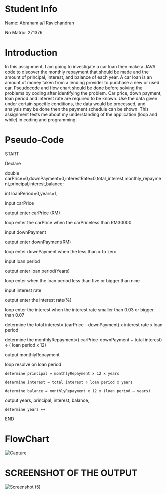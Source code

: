# Student Info

Name: Abraham a/l Ravichandran

No Matric: 271376

# Introduction

In this assignment, I am going to investigate a car loan then make a JAVA code to discover the monthly repayment that should be made and the amount of principal, interest, and balance of each year. A car loan is an amount of money taken from a lending provider to purchase a new or used car. Pseudocode and flow chart should be done before solving the problems by coding after identifying the problem. Car price, down payment, loan period and interest rate are required to be known. Use the data given under certain specific conditions, the data would be processed, and analysis may be done then the payment schedule can be shown. This assignment tests me about my understanding of the application (loop and while) in coding and programming.

# Pseudo-Code

START 

Declare

double carPrice=0,downPayment=0,interestRate=0,total_interest,monthly_repayment,principal,interest,balance;

int loanPeriod=0,years=1;

input carPrice

output enter carPrice (RM)

loop enter the carPrice when the carPriceless than RM30000

input downPayment

output enter downPayment(RM)

loop enter downPayment when the less than = to zero

input loan period

output enter loan period(Years)

loop enter when the loan period less than five or bigger than nine

input interest rate 

output enter the interest rate(%)

loop enter the interest when the interest rate smaller than 0.03 or bigger than 0.07

determine the total interest= (carPrice – downPayment) x interest rate x loan period

determine the monthlyRepayment=( carPrice-downPayment + total interest) ÷ ( loan period x 12)

output monthlyRepayment

loop resolve on loan period

    determine principal = monthlyRepayment x 12 x years
		
    determine interest = total interest ÷ loan period x years
		
    determine balance = monthlyRepayment x 12 x (loan period – years)

output years, principal, interest, balance, 

    determine years ++

END

# FlowChart
![Capture](https://user-images.githubusercontent.com/55254441/68542421-5bc22400-03e7-11ea-9a14-006784a01c22.PNG)

# SCREENSHOT OF THE OUTPUT 
![Screenshot (5)](https://user-images.githubusercontent.com/55254441/68542467-c3786f00-03e7-11ea-9add-fa12fefc7bbb.png)



